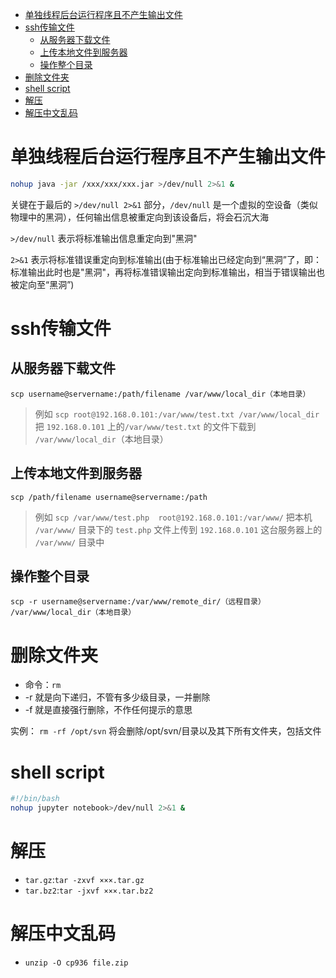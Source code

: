 - [单独线程后台运行程序且不产生输出文件](#%E5%8D%95%E7%8B%AC%E7%BA%BF%E7%A8%8B%E5%90%8E%E5%8F%B0%E8%BF%90%E8%A1%8C%E7%A8%8B%E5%BA%8F%E4%B8%94%E4%B8%8D%E4%BA%A7%E7%94%9F%E8%BE%93%E5%87%BA%E6%96%87%E4%BB%B6)
- [ssh传输文件](#ssh%E4%BC%A0%E8%BE%93%E6%96%87%E4%BB%B6)
    - [从服务器下载文件](#%E4%BB%8E%E6%9C%8D%E5%8A%A1%E5%99%A8%E4%B8%8B%E8%BD%BD%E6%96%87%E4%BB%B6)
    - [上传本地文件到服务器](#%E4%B8%8A%E4%BC%A0%E6%9C%AC%E5%9C%B0%E6%96%87%E4%BB%B6%E5%88%B0%E6%9C%8D%E5%8A%A1%E5%99%A8)
    - [操作整个目录](#%E6%93%8D%E4%BD%9C%E6%95%B4%E4%B8%AA%E7%9B%AE%E5%BD%95)
- [删除文件夹](#%E5%88%A0%E9%99%A4%E6%96%87%E4%BB%B6%E5%A4%B9)
- [shell script](#shell-script)
- [解压](#%E8%A7%A3%E5%8E%8B)
- [解压中文乱码](#%E8%A7%A3%E5%8E%8B%E4%B8%AD%E6%96%87%E4%B9%B1%E7%A0%81)

# 单独线程后台运行程序且不产生输出文件
```bash
nohup java -jar /xxx/xxx/xxx.jar >/dev/null 2>&1 &
```
关键在于最后的 `>/dev/null 2>&1` 部分，`/dev/null` 是一个虚拟的空设备（类似物理中的黑洞），任何输出信息被重定向到该设备后，将会石沉大海

`>/dev/null` 表示将标准输出信息重定向到"黑洞"

`2>&1` 表示将标准错误重定向到标准输出(由于标准输出已经定向到“黑洞”了，即：标准输出此时也是"黑洞"，再将标准错误输出定向到标准输出，相当于错误输出也被定向至“黑洞”)

# ssh传输文件
## 从服务器下载文件
`scp username@servername:/path/filename /var/www/local_dir（本地目录）`
>例如 `scp root@192.168.0.101:/var/www/test.txt /var/www/local_dir` 把 `192.168.0.101` 上的`/var/www/test.txt` 的文件下载到 `/var/www/local_dir`（本地目录）
## 上传本地文件到服务器
`scp /path/filename username@servername:/path`
>例如 `scp /var/www/test.php  root@192.168.0.101:/var/www/` 把本机 `/var/www/` 目录下的 `test.php` 文件上传到 `192.168.0.101` 这台服务器上的 `/var/www/` 目录中
## 操作整个目录
`scp -r username@servername:/var/www/remote_dir/（远程目录） /var/www/local_dir（本地目录）`

# 删除文件夹
- 命令：`rm`
- -r 就是向下递归，不管有多少级目录，一并删除
- -f 就是直接强行删除，不作任何提示的意思

实例：
`rm -rf /opt/svn` 将会删除/opt/svn/目录以及其下所有文件夹，包括文件

# shell script
```bash
#!/bin/bash
nohup jupyter notebook>/dev/null 2>&1 &
```
# 解压
- `tar.gz`:`tar -zxvf ×××.tar.gz`
- `tar.bz2`:`tar -jxvf ×××.tar.bz2`

# 解压中文乱码
- `unzip -O cp936 file.zip`